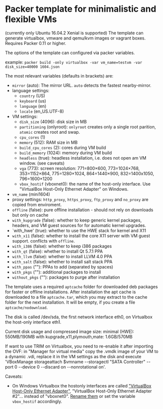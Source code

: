 Packer template for minimalistic and flexible VMs
=================================================

(currently only Ubuntu 16.04.2 Xenial is supported)
The template can generate virtualbox, vmware and qemu/kvm images or vagrant boxes.
Requires Packer 0.11 or higher.

The options of the template can configured via packer variables.

example:
    `packer build -only virtualbox -var vm_name=testvm -var disk_size=40000 1604.json`

The most relevant variables (defaults in brackets) are:

*   `mirror` (auto):
    The mirror URL. `auto` detects the fastest nearby-mirror.
*   language settings:
    - `country` (US)
    - `keyboard` (us)
    - `language` (en)
    - `locale` (en_US.UTF-8)
*   VM settings:
    - `disk_size` (4096): disk size in MB
    - `partitioning` (onlyroot): 
        `onlyroot` creates only a single root parition, `atomic` creates root and swap.
    - `cpu_cores` (1)
    - `memory` (512): RAM size in MB
    - `build_cpu_cores` (2): cores during VM build
    - `build_memory` (1024): memory during VM build
    - `headless` (true): headless installation, i.e. does not open am VM window. (see caveats)
    - `vga` (773): screen resolution:
        771=800×600, 773=1024×768, 353=1152×864, 775=1280×1024, 864=1440×900, 832=1400x1050, 796=1600×1200
    - `vbox_hostif` (vboxnet0): the name of the host-only interface. Use "VirtualBox Host-Only Ethernet Adapter" on Windows.
*   `vm_name` (mini1604)
*   proxy settings:
    `http_proxy`, `https_proxy`, `ftp_proxy` and `no_proxy` are copied from enviroment.
*   `offline` (false): pure offline installation - should not rely on downloads but only on cache
*   `with_kupgrade` (false):
    whether to keep generic kernel packages, headers, and VM guest sources for for automatic kernel upgrades.
*   `with_hwe' (true): whether to use the HWE stack for kernel and X11
*   `with_x11` (false): whether to install the core X11 server with VM guest support. conflicts with `offline`.
*   `with_i386` (false): whether to keep i386 packages
*   `with_qt` (false): whether to install Qt 5.7.1 PPA
*   `with_llvm` (false): whether to install LLVM 4.0 PPA
*   `with_salt` (false): whether to install salt stack PPA
*   `with_ppas` (""): PPAs to add (separated by spaces)
*   `with_pkgs` (""): additional packages to install
*   `without_pkgs` (""): packages to purge after installation

The template uses a required `aptcache` folder for downloaded deb packages for faster or offline installations.
After installation the apt cache is downloaded to a file `aptcache.tar`, which you may extract to the cache folder
for the next installation. It will be empty, if you create a file `aptcache/nodownload`.

The disk is called /dev/sda, the first network interface eth0, on Virtualbox the host-only interface eth1.

Current disk usage and compressed image size:
minimal (HWE): 550MB/190MB
with kupgrade,x11,plymouth,mate: 1.6GB/570MB

If want to use TRIM on Virtualbox, you need to re-enable it after importing the OVF:
in "Manager for virtual media" copy the .vmdk image of your VM to a dynamic .vdi, replace it in the VM settings as the disk
and execute 'VBoxManage storageattach $vmname --storagectl "SATA Controller" --port 0 --device 0 --discard on --nonrotational on'.

Caveats:

*   On Windows Virtualbox the hostonly interfaces are called ["VirtualBox Host-Only Ethernet Adapter"]([https://www.virtualbox.org/ticket/7067]), "VirtualBox Host-Only Ethernet Adapter #2"... instead of "vboxnet0".
    [Rename them](http://www.fidian.com/problems-only-tyler-has/renaming-windows-network-adapter) or set the variable `vbox_hostif` accordingly.
